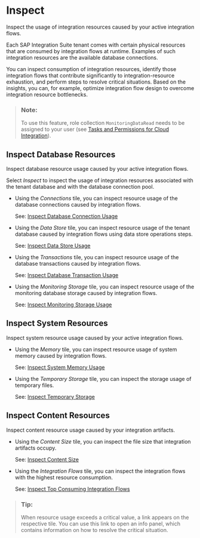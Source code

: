 <!-- loioa4d5e49e24f54a7a81b31eb07f1714ac -->

# Inspect

Inspect the usage of integration resources caused by your active integration flows.

Each SAP Integration Suite tenant comes with certain physical resources that are consumed by integration flows at runtime. Examples of such integration resources are the available database connections.

You can inspect consumption of integration resources, identify those integration flows that contribute significantly to integration-resource exhaustion, and perform steps to resolve critical situations. Based on the insights, you can, for example, optimize integration flow design to overcome integration resource bottlenecks.

> ### Note:  
> To use this feature, role collection `MonitoringDataRead` needs to be assigned to your user \(see [Tasks and Permissions for Cloud Integration](../60-Security/tasks-and-permissions-for-cloud-integration-556d557.md)\).



<a name="loioa4d5e49e24f54a7a81b31eb07f1714ac__section_a4l_sct_2xb"/>

## Inspect Database Resources

Inspect database resource usage caused by your active integration flows.

Select *Inspect* to inspect the usage of integration resources associated with the tenant database and with the database connection pool.

-   Using the *Connections* tile, you can inspect resource usage of the database connections caused by integration flows.

    See: [Inspect Database Connection Usage](inspect-database-connection-usage-567eb42.md)

-   Using the *Data Store* tile, you can inspect resource usage of the tenant database caused by integration flows using data store operations steps.

    See: [Inspect Data Store Usage](inspect-data-store-usage-fcc08f6.md)

-   Using the *Transactions* tile, you can inspect resource usage of the database transactions caused by integration flows.

    See: [Inspect Database Transaction Usage](inspect-database-transaction-usage-6736a37.md)

-   Using the *Monitoring Storage* tile, you can inspect resource usage of the monitoring database storage caused by integration flows.

    See: [Inspect Monitoring Storage Usage](inspect-monitoring-storage-usage-216dc43.md)




<a name="loioa4d5e49e24f54a7a81b31eb07f1714ac__section_wjn_jlw_hzb"/>

## Inspect System Resources

Inspect system resource usage caused by your active integration flows.

-   Using the *Memory* tile, you can inspect resource usage of system memory caused by integration flows.

    See: [Inspect System Memory Usage](inspect-system-memory-usage-e9617dd.md)

-   Using the *Temporary Storage* tile, you can inspect the storage usage of temporary files.

    See: [Inspect Temporary Storage](inspect-temporary-storage-7cdfaa7.md)




<a name="loioa4d5e49e24f54a7a81b31eb07f1714ac__section_jhm_m1k_dcc"/>

## Inspect Content Resources

Inspect content resource usage caused by your integration artifacts.

-   Using the *Content Size* tile, you can inspect the file size that integration artifacts occupy.

    See: [Inspect Content Size](inspect-content-size-f72b7ff.md)

-   Using the *Integration Flows* tile, you can inspect the integration flows with the highest resource consumption.

    See: [Inspect Top Consuming Integration Flows](inspect-top-consuming-integration-flows-c8fd522.md)


> ### Tip:  
> When resource usage exceeds a critical value, a link appears on the respective tile. You can use this link to open an info panel, which contains information on how to resolve the critical situation.

